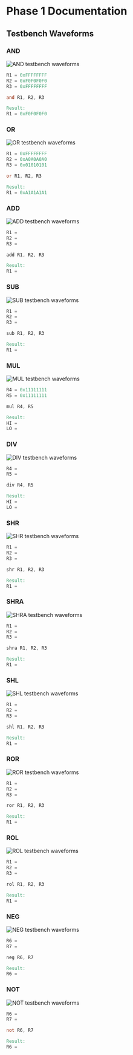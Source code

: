 # Phase 1 Documentation

## Testbench Waveforms

### AND

![AND testbench waveforms](/phase_1/images/and_tb.png)

```verilog
R1 = 0xFFFFFFFF
R2 = 0xF0F0F0F0
R3 = 0xFFFFFFFF

and R1, R2, R3

Result:
R1 = 0xF0F0F0F0
```

### OR

![OR testbench waveforms](/phase_1/images/or_tb.png)

```verilog
R1 = 0xFFFFFFFF
R2 = 0xA0A0A0A0
R3 = 0x01010101

or R1, R2, R3

Result:
R1 = 0xA1A1A1A1
```

### ADD

![ADD testbench waveforms](/phase_1/images/add_tb.png)

```verilog
R1 = 
R2 = 
R3 = 

add R1, R2, R3

Result:
R1 = 
```

### SUB

![SUB testbench waveforms](/phase_1/images/sub_tb.png)

```verilog
R1 = 
R2 = 
R3 = 

sub R1, R2, R3

Result:
R1 = 
```

### MUL

![MUL testbench waveforms](/phase_1/images/mul_tb.png)

```verilog
R4 = 0x11111111
R5 = 0x11111111

mul R4, R5

Result:
HI = 
LO = 
```

### DIV

![DIV testbench waveforms](/phase_1/images/div_tb.png)

```verilog
R4 = 
R5 = 

div R4, R5

Result:
HI = 
LO = 
```

### SHR

![SHR testbench waveforms](/phase_1/images/shr_tb.png)

```verilog
R1 = 
R2 = 
R3 = 

shr R1, R2, R3

Result:
R1 = 
```

### SHRA

![SHRA testbench waveforms](/phase_1/images/shra_tb.png)

```verilog
R1 = 
R2 = 
R3 = 

shra R1, R2, R3

Result:
R1 = 
```

### SHL

![SHL testbench waveforms](/phase_1/images/shl_tb.png)

```verilog
R1 = 
R2 = 
R3 = 

shl R1, R2, R3

Result:
R1 = 
```

### ROR

![ROR testbench waveforms](/phase_1/images/ror_tb.png)

```verilog
R1 = 
R2 = 
R3 = 

ror R1, R2, R3

Result:
R1 = 
```

### ROL

![ROL testbench waveforms](/phase_1/images/rol_tb.png)

```verilog
R1 = 
R2 = 
R3 = 

rol R1, R2, R3

Result:
R1 = 
```

### NEG

![NEG testbench waveforms](/phase_1/images/neg_tb.png)

```verilog
R6 = 
R7 = 

neg R6, R7

Result:
R6 = 
```

### NOT

![NOT testbench waveforms](/phase_1/images/not_tb.png)

```verilog
R6 = 
R7 = 

not R6, R7

Result:
R6 = 
```